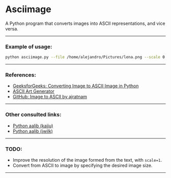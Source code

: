 # Asciimage

A Python program that converts images into ASCII representations, and vice versa.

---

### Example of usage:

```bash
python asciimage.py --file /home/alejandro/Pictures/lena.png --scale 0.43 --ascii_cols 100 --out ./results --font_color white --font_type times --symbols wasd123
```

---

### References:

- [GeeksforGeeks: Converting Image to ASCII Image in Python](https://www.geeksforgeeks.org/converting-image-ascii-image-python/)
- [ASCII Art Generator](https://dahtah.github.io/imager/ascii_art.html)
- [GitHub: Image to ASCII by ajratnam](https://github.com/ajratnam/image-to-ascii)

---

### Other consulted links:

- [Python aalib (kaiju)](https://github.com/kaiju/python-aalib/tree/master)
- [Python aalib (jwilk)](https://github.com/jwilk/python-aalib)

---

### TODO:

- Improve the resolution of the image formed from the text, with `scale=1`.
- Convert from ASCII to image by specifying the desired image size.

---

